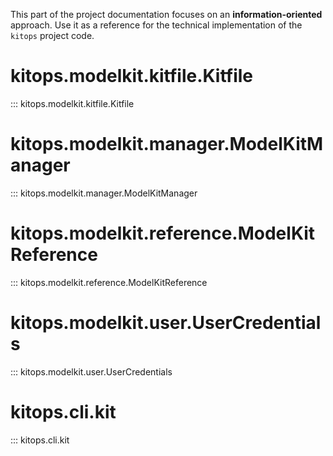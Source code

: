 This part of the project documentation focuses on
an **information-oriented** approach. Use it as a
reference for the technical implementation of the
`kitops` project code.

# kitops.modelkit.kitfile.Kitfile
::: kitops.modelkit.kitfile.Kitfile

# kitops.modelkit.manager.ModelKitManager
::: kitops.modelkit.manager.ModelKitManager

# kitops.modelkit.reference.ModelKitReference
::: kitops.modelkit.reference.ModelKitReference

# kitops.modelkit.user.UserCredentials
::: kitops.modelkit.user.UserCredentials

# kitops.cli.kit
::: kitops.cli.kit